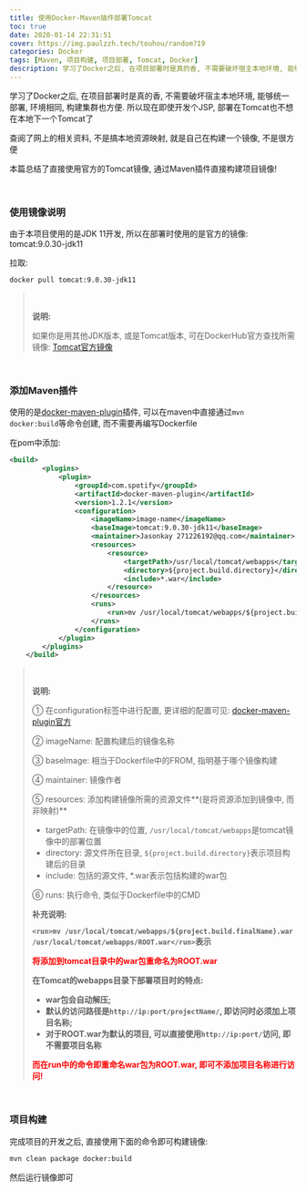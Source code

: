 ```yaml
---
title: 使用Docker-Maven插件部署Tomcat
toc: true
date: 2020-01-14 22:31:51
cover: https://img.paulzzh.tech/touhou/random?19
categories: Docker
tags: [Maven, 项目构建, 项目部署, Tomcat, Docker]
description: 学习了Docker之后, 在项目部署时是真的香, 不需要破坏宿主本地环境, 能够统一部署, 环境相同, 构建集群也方便. 所以现在即使开发个JSP, 部署在Tomcat也不想在本地下一个Tomcat了
---
```


学习了Docker之后, 在项目部署时是真的香, 不需要破坏宿主本地环境, 能够统一部署, 环境相同, 构建集群也方便. 所以现在即使开发个JSP, 部署在Tomcat也不想在本地下一个Tomcat了

查阅了网上的相关资料, 不是搞本地资源映射, 就是自己在构建一个镜像, 不是很方便

本篇总结了直接使用官方的Tomcat镜像, 通过Maven插件直接构建项目镜像!

<br/>

<!--more-->

### 使用镜像说明

由于本项目使用的是JDK 11开发, 所以在部署时使用的是官方的镜像: tomcat:9.0.30-jdk11

拉取:

```bash
docker pull tomcat:9.0.30-jdk11
```

><br/>
>
>**说明:**
>
>如果你是用其他JDK版本, 或是Tomcat版本, 可在DockerHub官方查找所需镜像: [Tomcat官方镜像](https://hub.docker.com/_/tomcat)

<br/>

### 添加Maven插件

使用的是[docker-maven-plugin](https://github.com/spotify/docker-maven-plugin)插件, 可以在maven中直接通过`mvn docker:build`等命令创建, 而不需要再编写Dockerfile

在pom中添加:

```xml
<build>
        <plugins>
            <plugin>
                <groupId>com.spotify</groupId>
                <artifactId>docker-maven-plugin</artifactId>
                <version>1.2.1</version>
                <configuration>
                    <imageName>image-name</imageName>
                    <baseImage>tomcat:9.0.30-jdk11</baseImage>
                    <maintainer>Jasonkay 271226192@qq.com</maintainer>
                    <resources>
                        <resource>
                            <targetPath>/usr/local/tomcat/webapps</targetPath>
                            <directory>${project.build.directory}</directory>
                            <include>*.war</include>
                        </resource>
                    </resources>
                    <runs>
                        <run>mv /usr/local/tomcat/webapps/${project.build.finalName}.war /usr/local/tomcat/webapps/ROOT.war</run>
                    </runs>
                </configuration>
            </plugin>
        </plugins>
    </build>
```

><br/>
>
>**说明:**
>
>① 在configuration标签中进行配置, 更详细的配置可见: [docker-maven-plugin官方](https://github.com/spotify/docker-maven-plugin)
>
>② imageName: 配置构建后的镜像名称
>
>③ baseImage: 相当于Dockerfile中的FROM, 指明基于哪个镜像构建
>
>④ maintainer: 镜像作者
>
>⑤ resources: 添加构建镜像所需的资源文件**(是将资源添加到镜像中, 而非映射)**
>
>-   targetPath: 在镜像中的位置, `/usr/local/tomcat/webapps`是tomcat镜像中的部署位置
>-   directory: 源文件所在目录, `${project.build.directory}`表示项目构建后的目录
>-   include: 包括的源文件, *.war表示包括构建的war包
>
>⑥ runs: 执行命令, 类似于Dockerfile中的CMD
>
>**补充说明:**
>
>**`<run>mv /usr/local/tomcat/webapps/${project.build.finalName}.war /usr/local/tomcat/webapps/ROOT.war</run>`表示**
>
><font color="#f00">**将添加到tomcat目录中的war包重命名为ROOT.war**</font>
>
>**在Tomcat的webapps目录下部署项目时的特点:**
>
>-   **war包会自动解压;**
>-   **默认的访问路径是`http://ip:port/projectName/`, 即访问时必须加上项目名称;**
>-   **对于ROOT.war为默认的项目, 可以直接使用`http://ip:port/`访问, 即不需要项目名称**
>
><font color="#f00">**而在run中的命令即重命名war包为ROOT.war, 即可不添加项目名称进行访问!**</font>

<br/>

### 项目构建

完成项目的开发之后, 直接使用下面的命令即可构建镜像:

```bash
mvn clean package docker:build
```

然后运行镜像即可

<br/>